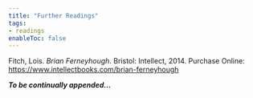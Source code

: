 ```yaml
---
title: "Further Readings"
tags:
- readings
enableToc: false
---
```


Fitch, Lois. _Brian Ferneyhough_. Bristol: Intellect, 2014.
Purchase Online: https://www.intellectbooks.com/brian-ferneyhough

_**To be continually appended…**_
